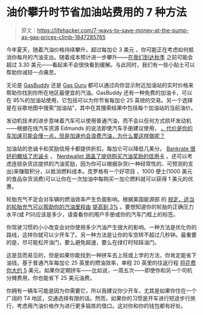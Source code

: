 # 油价攀升时节省加油站费用的 7 种方法

> 原文：<https://lifehacker.com/7-ways-to-save-money-at-the-pump-as-gas-prices-climb-1847285765>

今年夏天，随着汽油价格持续攀升，超过每加仑 3 美元 ，你可能正在考虑如何抵消你每月的汽油支出。随着成本预计进一步攀升——[在我们到达秋季](https://finance.yahoo.com/news/why-gas-prices-keep-rising-161500224.html) 之前可能会超过 3.30 美元——看起来不会很快看到缓解。与此同时，我们有一些小贴士可以帮助你减轻一点痛苦。

无论是 [GasBuddy](https://www.gasbuddy.com/) 还是 [Gas Guru](https://apps.apple.com/us/app/gas-guru-cheap-gas-prices/id525588154) 都可以通过向你显示附近加油站的实时价格来帮助你找到你所在地区最便宜的汽油。GasBuddy 还有一种免费的加油卡，可以在 95%的加油站使用，它包括可以为你节省每加仑 25 英镑的交易。另一个选择是在谷歌地图中搜索“加油站”，其中在其搜索结果中包括每个加油站的当前油价。

发动机技术的进步意味着汽车可以使用普通汽油，而不会以任何方式损坏发动机——根据在线汽车资源 Edmunds 的说法即使汽车手册建议使用， [。代价是你的车加速可能会慢一点，但是加速也会浪费汽油，为什么要这样做呢？](https://www.edmunds.com/fuel-economy/to-save-money-on-gas-stop-buying-premium.html) 

加油站的忠诚卡和奖励信用卡都提供折扣，每加仑可以降低几美分。 [Bankrate 很好的概括了忠诚卡](https://www.bankrate.com/finance/credit-cards/gas-rewards-programs-guide/) ， [Nerdwallet 涵盖了提供购买汽油奖励的信用卡](https://www.nerdwallet.com/best/credit-cards/gas) 。还可以考虑连锁杂货店提供的汽油奖励，因为你可以根据杂货(一种经常性的、可预测的支出)来赚取积分，以抵消燃料成本。克罗格有一个好项目 ，1000 便士(1000 美元的食品杂货消费)可以让你在一次加油中每购买一加仑燃料就可以获得 1 美元的优惠。

轮胎充气不足会对车辆的燃油效率产生负面影响。根据美国能源部 的 [规定，适当的轮胎充气可以帮助你的汽油里程由](http://fueleconomy.gov/) [提高到 3%](https://www.fueleconomy.gov/feg/maintain.jsp) 。要想知道你的轮胎的正确压力水平(或 PSI)应该是多少，请查看你的用户手册或你的汽车门框上的标签。

你驾驶习惯的小小改变会对你使用多少汽油产生很大的影响。一种方法是优化你的路线，这样你就可以少开车了。另一种方法是让你的车空转不超过几秒钟。最重要的是，尽可能松开油门，要么避免超速，要么在绿灯时轻踩油门。

这是显而易见的，但是如果你能找到一种拼车去上班或上学的方法，你肯定能省下油钱。基于普通汽车每加仑 25 英里的燃油效率，单程 20 英里的往返行程 [将花费你大约 5](https://www.dollartimes.com/road-trip/5) 美元。如果你定期拼车——比如说，一周五次——即使你和另一个司机分摊费用，你也能省下 25 美元油费。

你拥有一辆车可能是因为你需要它，所以我建议你少开车，尤其是如果你住在一个广阔的 T4 地区，交通选择有限的话。然而，如果你的习惯是开车进行短途步行旅行，考虑用汽油价格作为进行更多锻炼的借口。这对你和你的钱包都有好处。